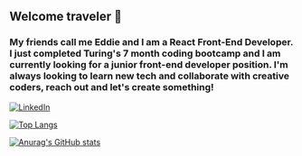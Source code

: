 ## Welcome traveler 👋 
### My friends call me Eddie and I am a React Front-End Developer. I just completed Turing's 7 month coding bootcamp and I am currently looking for a junior front-end developer position. I'm always looking to learn new tech and collaborate with creative coders, reach out and let's create something!
[![LinkedIn](https://img.shields.io/badge/linkedin-%230077B5.svg?style=for-the-badge&logo=linkedin&logoColor=white)](https://www.linkedin.com/in/edwardkrupicka/)

[![Top Langs](https://github-readme-stats.vercel.app/api/top-langs/?username=edwardkrupicka&layout=compact&theme=calm)](https://github.com/anuraghazra/github-readme-stats)

[![Anurag's GitHub stats](https://github-readme-stats.vercel.app/api?username=edwardkrupicka&theme=calm&show_icons=true)](https://github.com/anuraghazra/github-readme-stats)


<!--
**edwardkrupicka/edwardkrupicka** is a ✨ _special_ ✨ repository because its `README.md` (this file) appears on your GitHub profile.

Here are some ideas to get you started:

- 🔭 I’m currently working on ...
- 🌱 I’m currently learning ...
- 👯 I’m looking to collaborate on ...
- 🤔 I’m looking for help with ...
- 💬 Ask me about ...
- 📫 How to reach me: ...
- 😄 Pronouns: ...
- ⚡ Fun fact: ...
-->
